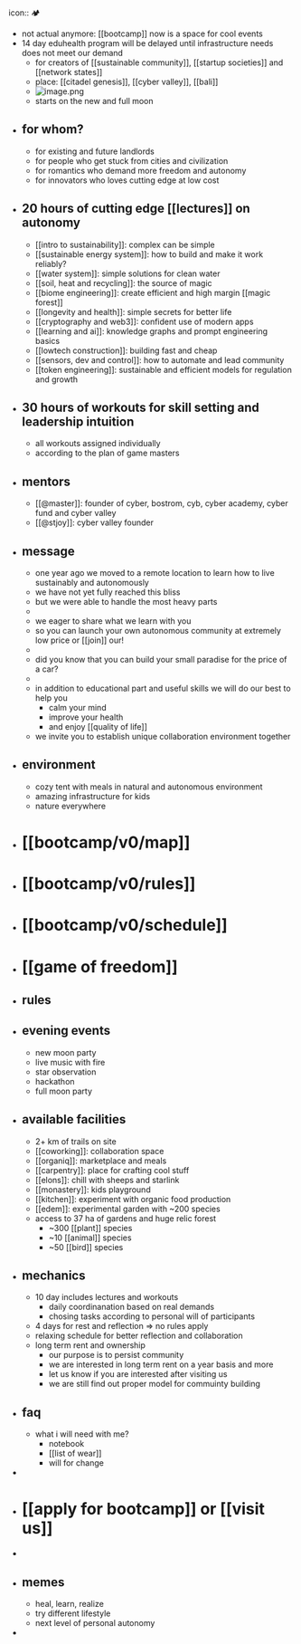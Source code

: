 icon:: 🏕️

- not actual anymore: [[bootcamp]] now is a space for cool events
- 14 day eduhealth program will be delayed until infrastructure needs does not meet our demand
	- for creators of [[sustainable community]], [[startup societies]] and [[network states]]
	- place: [[citadel genesis]], [[cyber valley]], [[bali]]
	- ![image.png](../assets/image_1725878367697_0.png)
	- starts on the new and full moon
- ## for whom?
	- for existing and future landlords
	- for people who get stuck from cities and civilization
	- for romantics who demand more freedom and autonomy
	- for innovators who loves cutting edge at low cost
- ## 20 hours of cutting edge [[lectures]] on autonomy
	- [[intro to sustainability]]: complex can be simple
	- [[sustainable energy system]]: how to build and make it work reliably?
	- [[water system]]: simple solutions for clean water
	- [[soil, heat and recycling]]: the source of magic
	- [[biome engineering]]: create efficient and high margin [[magic forest]]
	- [[longevity and health]]: simple secrets for better life
	- [[cryptography and web3]]: confident use of modern apps
	- [[learning and ai]]: knowledge graphs and prompt engineering basics
	- [[lowtech construction]]: building fast and cheap
	- [[sensors, dev and control]]: how to automate and lead community
	- [[token engineering]]: sustainable and efficient models for regulation and growth
- ## 30 hours of workouts for skill setting and leadership intuition
	- all workouts assigned individually
	- according to the plan of game masters
- ## mentors
	- [[@master]]: founder of cyber, bostrom, cyb, cyber academy, cyber fund and cyber valley
	- [[@stjoy]]: cyber valley founder
- ## message
	- one year ago we moved to a remote location to learn how to live sustainably and autonomously
	- we have not yet fully reached this bliss
	- but we were able to handle the most heavy parts
	-
	- we eager to share what we learn with you
	- so you can launch your own autonomous community at extremely low price or [[join]] our!
	-
	- did you know that you can build your small paradise for the price of a car?
	-
	- in addition to educational part and useful skills we will do our best to help you
		- calm your mind
		- improve your health
		- and enjoy [[quality of life]]
	- we invite you to establish unique collaboration environment together
- ## environment
	- cozy tent with meals in natural and autonomous environment
	- amazing infrastructure for kids
	- nature everywhere
- # [[bootcamp/v0/map]]
- # [[bootcamp/v0/rules]]
- # [[bootcamp/v0/schedule]]
- # [[game of freedom]]
- ## rules
- ## evening events
	- new moon party
	- live music with fire
	- star observation
	- hackathon
	- full moon party
- ## available facilities
	- 2+ km of trails on site
	- [[coworking]]: collaboration space
	- [[organiq]]: marketplace and meals
	- [[carpentry]]: place for crafting cool stuff
	- [[elons]]: chill with sheeps and starlink
	- [[monastery]]: kids playground
	- [[kitchen]]: experiment with organic food production
	- [[edem]]: experimental garden with ~200 species
	- access to 37 ha of gardens and huge relic forest
		- ~300 [[plant]] species
		- ~10 [[animal]] species
		- ~50 [[bird]] species
- ## mechanics
	- 10 day includes lectures and workouts
		- daily coordinanation based on real demands
		- chosing tasks according to personal will of participants
	- 4 days for rest and reflection => no rules apply
	- relaxing schedule for better reflection and collaboration
	- long term rent and ownership
		- our purpose is to persist community
		- we are interested in long term rent on a year basis and more
		- let us know if you are interested after visiting us
		- we are still find out proper model for commuinty building
- ## faq
	- what i will need with me?
		- notebook
		- [[list of wear]]
		- will for change
-
- # [[apply for bootcamp]] or [[visit us]]
-
- ## memes
	- heal, learn, realize
	- try different lifestyle
	- next level of personal autonomy
-